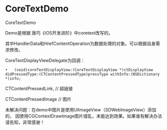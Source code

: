 # CoreTextDemo
CoreTextDemo

Demo是根据 唐巧《iOS开发进阶》中coretext改写的。

其中HandlerData和HrefContentOperation为数据处理的对象。可以根据自身需求修改。

CoreTextDisplayViewDelegate为回调：

	•	(void)coreTextDisplayView:(CoreTextDisplayView *)ctDisplayView didPressedType:(CTContentPressedType)pressType withInfo:(NSDictionary *)info;
	
CTContentPressedLink, // 超链接

CTContentPressedImage // 图片

未解决问题：在demo中图片是使用UIImageView（SDWebImageView）添加的， 因使用CGContextDrawImage图片错乱，未能达到效果。如果谁有解决办法请告知，非常感谢！
